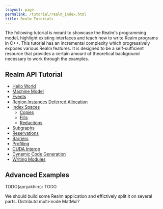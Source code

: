 ```yaml
---
lsayout: page
permalink: /tutorial/realm_index.html
title: Realm Tutorials
---
```


The following tutorial is meant to showcase the Realm's programming
model, highlight existing interfaces and teach how to write Realm
programs in C++. This tutorial has an
incremental complexity which progressively exposes various Realm features.
It is designed to be a self-sufficient resource that provides a certain
amount of theoretical background necessary to work through the
examples.

## Realm API Tutorial

- [Hello World](/tutorial/realm_tutorial00.md)
- [Machine Model](/tutorial/realm_tutorial01.md)
- [Events](/tutorial/realm_tutorial02.md)
- [Region Instances](/tutorial/realm_tutorial03.md)
  [Deferred Allocation](/tutorial/realm_tutorial04.md)
- [Index Spaces](/tutorial/realm_tutorial05.md)
  - [Copies](/tutorial/realm_tutorial06.md)
  - [Fills](/tutorial/realm_tutorial07.md)
  - [Reductions](/tutorial/realm_tutirial08.md)
- [Subgraphs](/tutorial/realm_tutorial09.md)
- [Reservations](/tutorial/realm_tutorial10.md)
- [Barriers](/tutorial/realm_tutorial11.md)
- [Profiling](/tutorial/realm_tutorial12.md)
- [CUDA Interop](/tutorial/realm_tutorial13.md)
- [Dynamic Code Generation](/tutorial/realm_tutorial14.md)
- [Writing Modules](/tutorial/realm_tutorial15.md)

## Advanced Examples
TODO(apryakhin:): TODO

We should build some Realm application and effictively split it on
several parts. Distributd multi-node MatMul?
